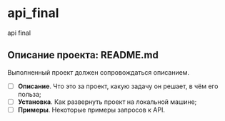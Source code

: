 # api_final

api final

## Описание проекта: README.md

Выполненный проект должен сопровождаться описанием.

-   [ ] **Описание**. Что это за проект, какую задачу он решает, в чём его польза;
-   [ ] **Установка**. Как развернуть проект на локальной машине;
-   [ ] **Примеры**. Некоторые примеры запросов к API.
